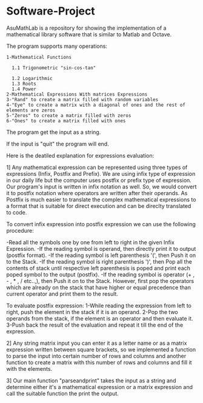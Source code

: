 # Software-Project

AsuMathLab is a repository for showing the implementation of a mathematical library software that is similar to Matlab and Octave.

The program supports many operations:

	1-Mathematical Functions 
	
      1.1 Trigonometric "sin-cos-tan"
      
      1.2 Logarithmic
      1.3 Roots
      1.4 Power
	2-Mathematical Expressions With matrices Expressions
	3-"Rand" to create a matrix filled with random variables
	4-"Eye" to create a matrix with a diagonal of ones and the rest of elements are zeros
	5-"Zeros" to create a matrix filled with zeros
	6-"Ones" to create a matrix filled with ones
  
The program get the input as a string.


If the input is "quit" the program will end.

Here is the deatiled explanation for expressions evaluation:

1] Any mathematical expression can be represented using three types of expressions (Infix, Postfix and Prefix).
We are using infix type of expression in our daily life but the computer uses postfix or prefix type of expression.
 Our program's input is written in infix notation as well.
So, we would convert it to postfix notation where operators are written after their operands.
As Postfix is much easier to translate the complex mathematical expressions to a format that is suitable for direct execution and can be direclty translated to code.

To convert infix expression into postfix expression we can use the following procedure:

-Read all the symbols one by one from left to right in the given Infix Expression.
-If the reading symbol is operand, then directly print it to output (postfix format).
-If the reading symbol is left parenthesis '(', then Push it on to the Stack.
-If the reading symbol is right parenthesis ')', then Pop all the contents of stack until respective left parenthesis is poped and print each poped symbol to the output (postfix).
-If the reading symbol is operator (+ , - , * , / etc..,), then Push it on to the Stack. However, first pop the operators which are already on the stack that have higher or equal precedence than current operator and print them to the result.


To evaluate postfix expression:
1-While reading the expression from left to right, push the element in the stack if it is an operand.
2-Pop the two operands from the stack, if the element is an operator and then evaluate it.
3-Push back the result of the evaluation and repeat it till the end of the expression.

2] Any string matrix input you can enter it as a letter name or as a matrix expression written between square brackets, so we implemented a function to parse the input into certain number of rows and columns and another function to create a matrix with this number of rows and columns and fill it with the elements.


3] Our main function "parseandprint" takes the input as a string and determine either it's a mathematical expression or a matrix expression and call the suitable function the print the output.

